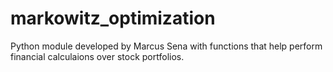 # markowitz_optimization
Python module developed by Marcus Sena with functions that help perform financial calculaions over stock portfolios.
